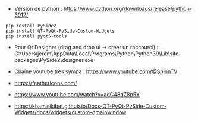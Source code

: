* Version de python : https://www.python.org/downloads/release/python-3912/

```
pip install PySide2
pip install QT-PyQt-PySide-Custom-Widgets
pip install pyqt5-tools
```

* Pour Qt Designer (drag and drop ui -> creer un raccourci) : C:\Users\jerem\AppData\Local\Programs\Python\Python39\Lib\site-packages\PySide2\designer.exe

* Chaine youtube tres sympa : https://www.youtube.com/@SpinnTV
* https://feathericons.com/
* https://www.youtube.com/watch?v=adC48qZ8p5Y
* https://khamisikibet.github.io/Docs-QT-PyQt-PySide-Custom-Widgets/docs/widgets/custom-qmainwindow